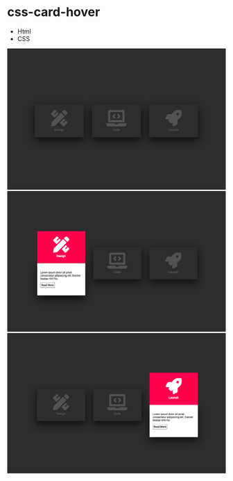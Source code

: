 # css-card-hover
<ul>
  <li>Html</li>
  <li>CSS</li>
</ul>
<img src="_imgs-git/img1.png" />
<img src="_imgs-git/img2.png" />
<img src="_imgs-git/img3.png" />
